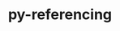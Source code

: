 ---
title: "py-referencing"
layout: cache
categories: [package, develop-2025-05-04]
meta: {"compilers": ["none"], "num_specs": 10, "num_specs_by_stack": {"data-vis-sdk": 1, "e4s": 4, "e4s-neoverse-v2": 3, "radiuss": 2, "root": 10}, "oss": ["ubuntu18.04", "ubuntu20.04", "ubuntu22.04"], "platforms": ["linux"], "stacks": ["data-vis-sdk", "e4s", "e4s-neoverse-v2", "radiuss", "root"], "targets": ["neoverse_v2", "x86_64_v3"], "versions": ["0.35.1"]}
spec_details: [{"compiler": "none", "hash": "4m3zdsugrs3eacn2sshuo5xb2i54ukkt", "os": "ubuntu22.04", "platform": "linux", "size": "-", "stacks": ["e4s", "root"], "target": "x86_64_v3", "variants": ["build_system=python_pip"], "versions": ["0.35.1"]}, {"compiler": "none", "hash": "bx2h6lnvyjwypvz3eyjhjilbuuozjvxr", "os": "ubuntu22.04", "platform": "linux", "size": "-", "stacks": ["e4s-neoverse-v2", "root"], "target": "neoverse_v2", "variants": ["build_system=python_pip"], "versions": ["0.35.1"]}, {"compiler": "none", "hash": "guk4ubaw64tp2eebtdxmdh32fm752g52", "os": "ubuntu22.04", "platform": "linux", "size": "-", "stacks": ["e4s-neoverse-v2", "root"], "target": "neoverse_v2", "variants": ["build_system=python_pip"], "versions": ["0.35.1"]}, {"compiler": "none", "hash": "hl4trumf7wxptzglcc7ododqosks5thg", "os": "ubuntu18.04", "platform": "linux", "size": "-", "stacks": ["radiuss", "root"], "target": "x86_64_v3", "variants": ["build_system=python_pip"], "versions": ["0.35.1"]}, {"compiler": "none", "hash": "ipa4kqfh52hydgvdklfryr5sifsp6cgx", "os": "ubuntu22.04", "platform": "linux", "size": "-", "stacks": ["e4s", "root"], "target": "x86_64_v3", "variants": ["build_system=python_pip"], "versions": ["0.35.1"]}, {"compiler": "none", "hash": "ntgosloeogjgaspl6xpa6wxii2c3p4kj", "os": "ubuntu22.04", "platform": "linux", "size": "-", "stacks": ["e4s-neoverse-v2", "root"], "target": "neoverse_v2", "variants": ["build_system=python_pip"], "versions": ["0.35.1"]}, {"compiler": "none", "hash": "vcoqhpinhghf64ur7n4zrxixwhtpytkz", "os": "ubuntu22.04", "platform": "linux", "size": "-", "stacks": ["e4s", "root"], "target": "x86_64_v3", "variants": ["build_system=python_pip"], "versions": ["0.35.1"]}, {"compiler": "none", "hash": "w25hi4lgr7fw2betsognmfcv5eoh5kfo", "os": "ubuntu18.04", "platform": "linux", "size": "-", "stacks": ["radiuss", "root"], "target": "x86_64_v3", "variants": ["build_system=python_pip"], "versions": ["0.35.1"]}, {"compiler": "none", "hash": "w4mgw2wuwpw5kfms3uvg2t4bvrargwfs", "os": "ubuntu22.04", "platform": "linux", "size": "-", "stacks": ["e4s", "root"], "target": "x86_64_v3", "variants": ["build_system=python_pip"], "versions": ["0.35.1"]}, {"compiler": "none", "hash": "xkvhmjddenrhkebcpnb5ddtpzvzdtjwr", "os": "ubuntu20.04", "platform": "linux", "size": "-", "stacks": ["data-vis-sdk", "root"], "target": "x86_64_v3", "variants": ["build_system=python_pip"], "versions": ["0.35.1"]}]
---